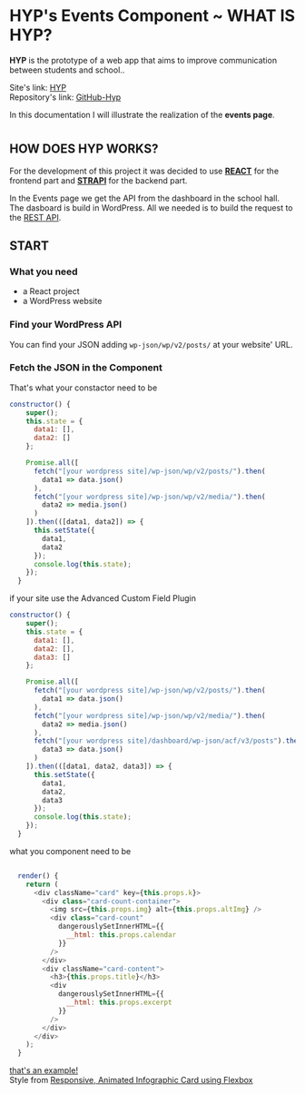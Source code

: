 # HYP's Events Component ~ WHAT IS HYP?

**HYP** is the prototype of a web app that aims to improve communication between students and school..

Site's link: [HYP](https://happy-beaver-hyp.netlify.com/) <br/>
Repository's link: [GitHub-Hyp](https://github.com/icate95/HYP2)

In this documentation I will illustrate the realization of the **events page**.

#

## HOW DOES HYP WORKS?

For the development of this project it was decided to use **[REACT](https://reactjs.org/)** for the frontend part and **[STRAPI](https://strapi.io/documentation/3.0.0-beta.x/)** for the backend part.

In the Events page we get the API from the dashboard in the school hall.
The dasboard is build in WordPress. All we needed is to build the request to the [REST API](https://developer.wordpress.org/rest-api/).

## START

### What you need

- a React project
- a WordPress website

### Find your WordPress API

You can find your JSON adding `wp-json/wp/v2/posts/` at your website' URL.

### Fetch the JSON in the Component

That's what your constactor need to be

```js
constructor() {
    super();
    this.state = {
      data1: [],
      data2: []
    };

    Promise.all([
      fetch("[your wordpress site]/wp-json/wp/v2/posts/").then(
        data1 => data.json()
      ),
      fetch("[your wordpress site]/wp-json/wp/v2/media/").then(
        data2 => media.json()
      )
    ]).then(([data1, data2]) => {
      this.setState({
        data1,
        data2
      });
      console.log(this.state);
    });
  }
```
if your site use the Advanced Custom Field Plugin 

```js
constructor() {
    super();
    this.state = {
      data1: [],
      data2: [],
      data3: []
    };

    Promise.all([
      fetch("[your wordpress site]/wp-json/wp/v2/posts/").then(
        data1 => data.json()
      ),
      fetch("[your wordpress site]/wp-json/wp/v2/media/").then(
        data2 => media.json()
      ),
      fetch("[your wordpress site]/dashboard/wp-json/acf/v3/posts").then(
        data3 => data.json()
      )
    ]).then(([data1, data2, data3]) => {
      this.setState({
        data1,
        data2,
        data3
      });
      console.log(this.state);
    });
  }
```
what you component need to be

```js

  render() {
    return (
      <div className="card" key={this.props.k}>
        <div class="card-count-container">
          <img src={this.props.img} alt={this.props.altImg} />
          <div class="card-count"
            dangerouslySetInnerHTML={{
              __html: this.props.calendar
            }}
          />
        </div>
        <div className="card-content">
          <h3>{this.props.title}</h3>
          <div
            dangerouslySetInnerHTML={{
              __html: this.props.excerpt
            }}
          />
        </div>
      </div>
    );
  }
```
[that's an example!](https://hyps-events.netlify.com/) <br/>
Style from [Responsive, Animated Infographic Card using Flexbox](https://codepen.io/prasad-d/pen/dEeYea?editors=1000)
